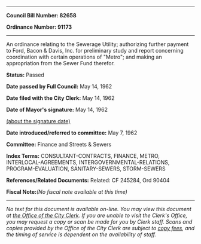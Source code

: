 

********

**Council Bill Number: 82658**
   
**Ordinance Number: 91173**
********

 An ordinance relating to the Sewerage Utility; authorizing further payment to Ford, Bacon & Davis, Inc. for preliminary study and report concerning coordination with certain operations of "Metro"; and making an appropriation from the Sewer Fund therefor.

**Status:** Passed
   
**Date passed by Full Council:** May 14, 1962
   
**Date filed with the City Clerk:** May 14, 1962
   
**Date of Mayor's signature:** May 14, 1962
   
[(about the signature date)](/~public/approvaldate.htm)
   
   
   
**Date introduced/referred to committee:** May 7, 1962
   
**Committee:** Finance and Streets & Sewers
   
   
**Index Terms:** CONSULTANT-CONTRACTS, FINANCE, METRO, INTERLOCAL-AGREEMENTS, INTERGOVERNMENTAL-RELATIONS, PROGRAM-EVALUATION, SANITARY-SEWERS, STORM-SEWERS

**References/Related Documents:** Related: CF 245284, Ord 90404

**Fiscal Note:**_(No fiscal note available at this time)_
********

_No text for this document is available on-line. You may view this document at [the Office of the City Clerk](http://www.seattle.gov/leg/clerk/contactUs.htm). If you are unable to visit the Clerk's Office, you may request a copy or scan be made for you by Clerk staff. Scans and copies provided by the Office of the City Clerk are subject to [copy fees](http://clerk.seattle.gov/~public/clerkfees.htm), and the timing of service is dependent on the availability of staff._

